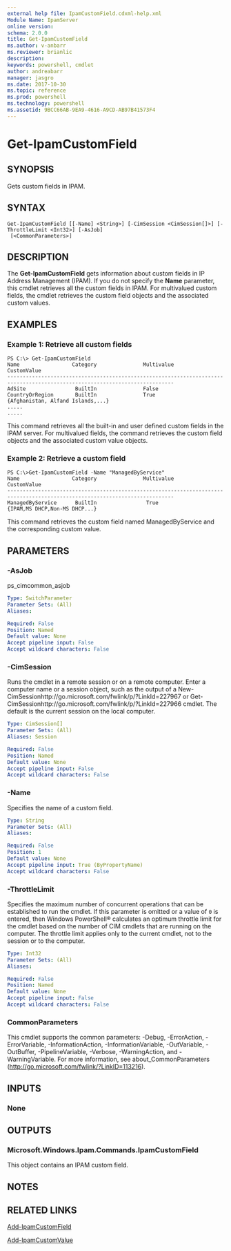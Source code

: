 ```yaml
---
external help file: IpamCustomField.cdxml-help.xml
Module Name: IpamServer
online version: 
schema: 2.0.0
title: Get-IpamCustomField
ms.author: v-anbarr
ms.reviewer: brianlic
description: 
keywords: powershell, cmdlet
author: andreabarr
manager: jasgro
ms.date: 2017-10-30
ms.topic: reference
ms.prod: powershell
ms.technology: powershell
ms.assetid: 9BCC66AB-9EA9-4616-A9CD-AB97B41573F4
---
```


# Get-IpamCustomField

## SYNOPSIS
Gets custom fields in IPAM.

## SYNTAX

```
Get-IpamCustomField [[-Name] <String>] [-CimSession <CimSession[]>] [-ThrottleLimit <Int32>] [-AsJob]
 [<CommonParameters>]
```

## DESCRIPTION
The **Get-IpamCustomField** gets information about custom fields in IP Address Management (IPAM).
If you do not specify the **Name** parameter, this cmdlet retrieves all the custom fields in IPAM.
For multivalued custom fields, the cmdlet retrieves the custom field objects and the associated custom values.

## EXAMPLES

### Example 1: Retrieve all custom fields
```
PS C:\> Get-IpamCustomField
Name                 Category               Multivalue          CustomValue 
---------------------------------------------------------------------------------------------------------------------------- 
AdSite                BuiltIn               False 
CountryOrRegion       BuiltIn               True                {Afghanistan, Alfand Islands,...} 
..... 
.....
```

This command retrieves all the built-in and user defined custom fields in the IPAM server.
For multivalued fields, the command retrieves the custom field objects and the associated custom value objects.

### Example 2: Retrieve a custom field
```
PS C:\>Get-IpamCustomField -Name "ManagedByService"
Name                 Category               Multivalue          CustomValue 
---------------------------------------------------------------------------------------------------------------------------- 
ManagedByService      BuiltIn                True               {IPAM,MS DHCP,Non-MS DHCP...}
```

This command retrieves the custom field named ManagedByService and the corresponding custom value.

## PARAMETERS

### -AsJob
ps_cimcommon_asjob

```yaml
Type: SwitchParameter
Parameter Sets: (All)
Aliases: 

Required: False
Position: Named
Default value: None
Accept pipeline input: False
Accept wildcard characters: False
```

### -CimSession
Runs the cmdlet in a remote session or on a remote computer.
Enter a computer name or a session object, such as the output of a New-CimSessionhttp://go.microsoft.com/fwlink/p/?LinkId=227967 or Get-CimSessionhttp://go.microsoft.com/fwlink/p/?LinkId=227966 cmdlet.
The default is the current session on the local computer.

```yaml
Type: CimSession[]
Parameter Sets: (All)
Aliases: Session

Required: False
Position: Named
Default value: None
Accept pipeline input: False
Accept wildcard characters: False
```

### -Name
Specifies the name of a custom field.

```yaml
Type: String
Parameter Sets: (All)
Aliases: 

Required: False
Position: 1
Default value: None
Accept pipeline input: True (ByPropertyName)
Accept wildcard characters: False
```

### -ThrottleLimit
Specifies the maximum number of concurrent operations that can be established to run the cmdlet.
If this parameter is omitted or a value of `0` is entered, then Windows PowerShell® calculates an optimum throttle limit for the cmdlet based on the number of CIM cmdlets that are running on the computer.
The throttle limit applies only to the current cmdlet, not to the session or to the computer.

```yaml
Type: Int32
Parameter Sets: (All)
Aliases: 

Required: False
Position: Named
Default value: None
Accept pipeline input: False
Accept wildcard characters: False
```

### CommonParameters
This cmdlet supports the common parameters: -Debug, -ErrorAction, -ErrorVariable, -InformationAction, -InformationVariable, -OutVariable, -OutBuffer, -PipelineVariable, -Verbose, -WarningAction, and -WarningVariable. For more information, see about_CommonParameters (http://go.microsoft.com/fwlink/?LinkID=113216).

## INPUTS

### None

## OUTPUTS

### Microsoft.Windows.Ipam.Commands.IpamCustomField
This object contains an IPAM custom field.

## NOTES

## RELATED LINKS

[Add-IpamCustomField](./Add-IpamCustomField.md)

[Add-IpamCustomValue](./Add-IpamCustomValue.md)

